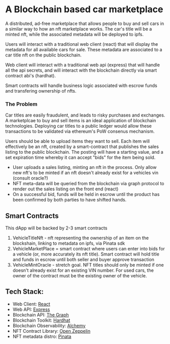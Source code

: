 # A Blockchain based car marketplace

A distributed, ad-free marketplace that allows people to buy and sell cars in a similar way to how an nft marketplace works. The car's title will be a minted nft, while the associated metadata will be deployed to ipfs.

Users will interact with a traditional web client (react) that will display the metadata for all available cars for sale. These metadata are associated to a car title nft on the public blockchain.

Web client will interact with a traditional web api (express) that will handle all the api secrets, and will interact with the blockchain directly via smart contract abi's (hardhat).

Smart contracts will handle business logic associated with escrow funds and transfering ownership of nfts.

### The Problem

Car titles are easily fraudulent, and leads to risky purchases and exchanges. A marketplcae to buy and sell items is an ideal application of blockchain technologies. Deploying car titles to a public ledger would allow these transactions to be validated via ethereum's PoW consenus mechanism.

Users should be able to upload items they want to sell. Each item will effectively be an nft, created by a smart-contract that publishes the sales listing to the public blockchain. The posting will have a starting value, and a set expiration time whereby it can accept "bids" for the item being sold.

- User uploads a sales listing, minting an nft in the process. Only allow new nft's to be minted if an nft doesn't already exist for a vehicles vin (consult oracle?)
- NFT meta-data will be queried from the blockchain via graph protocol to render out the sales listing on the front end (react)
- On a successful bid, funds will be held in escrow until the product has been confirmed by both parties to have shifted hands.

## Smart Contracts

This dApp will be backed by 2-3 smart contracts

1. VehicleTitleNft - nft representing the ownership of an item on the blockshain, linking to metadata on ipfs, via Pinata sdk
2. VehicleMarketPlace = smart contract where users can enter into bids for a vehicle (or, more accurately its nft title). Smart contract will hold title and funds in escrow until both seller and buyer approve transaction
3. VehicleMintOracle - stretch goal. NFT titles should only be minted if one doesn't already exist for an existing VIN number. For used cars, the owner of the contract must be the existing owner of the vehicle.

## Tech Stack:

- Web Client: [React](https://reactjs.org/)
- Web API: [Express](https://expressjs.com/)
- Blockchain API: [The Graph](https://thegraph.com/en/)
- Blockchain Toolkit: [Hardhat](https://hardhat.org/)
- Blockchain Observability: [Alchemy](https://docs.alchemy.com/alchemy/)
- NFT Contract Library: [Open Zeppelin](https://openzeppelin.com/)
- NFT metadata distro: [Pinata](https://www.pinata.cloud/)
